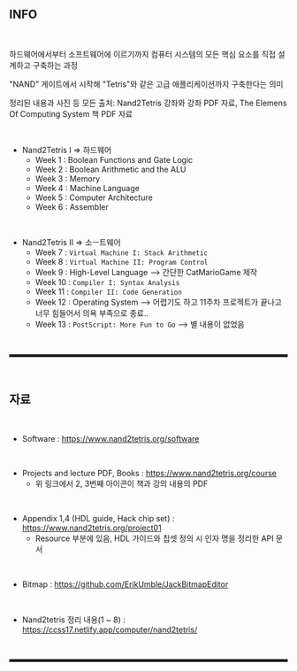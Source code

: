 ## INFO

<br>

하드웨어에서부터 소프트웨어에 이르기까지 컴퓨터 시스템의 모든 핵심 요소를 직접 설계하고 구축하는 과정

"NAND" 게이트에서 시작해 "Tetris"와 같은 고급 애플리케이션까지 구축한다는 의미

정리된 내용과 사진 등 모든 출처: Nand2Tetris 강좌와 강좌 PDF 자료, The Elemens Of Computing System 책 PDF 자료

<br>

+ Nand2Tetris I => 하드웨어 
  + Week  1 : Boolean Functions and Gate Logic
  + Week  2 : Boolean Arithmetic and the ALU
  + Week  3 : Memory
  + Week  4 : Machine Language
  + Week  5 : Computer Architecture
  + Week  6 : Assembler

<br>

+ Nand2Tetris II => 소ㅡ트웨어
  + Week  7 : ```Virtual Machine I: Stack Arithmetic```
  + Week  8 : ```Virtual Machine II: Program Control```
  + Week  9 : High-Level Language                --> 간단한 CatMarioGame 제작
  + Week 10 : ```Compiler I: Syntax Analysis```           
  + Week 11 : ```Compiler II: Code Generation```
  + Week 12 : Operating System                   --> 어렵기도 하고 11주차 프로젝트가 끝나고 너무 힘들어서 의욕 부족으로 종료.. 
  + Week 13 : ```PostScript: More Fun to Go```   --> 별 내용이 없었음

<br><hr style="border: 2px solid;"><br>

## 자료

<br>

+ Software : https://www.nand2tetris.org/software

<br>

+ Projects and lecture PDF, Books : https://www.nand2tetris.org/course
  + 위 링크에서 2, 3번째 아이콘이 책과 강의 내용의 PDF

<br>

+ Appendix 1,4 (HDL guide, Hack chip set) : https://www.nand2tetris.org/project01
  + Resource 부분에 있음, HDL 가이드와 칩셋 정의 시 인자 명을 정리한 API 문서 

<br>

+ Bitmap : https://github.com/ErikUmble/JackBitmapEditor

<br>

+ Nand2tetris 정리 내용(1 ~ 8) : https://ccss17.netlify.app/computer/nand2tetris/

<br><hr style="border: 2px solid;"><br>
